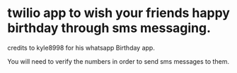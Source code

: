 # twilio app to wish your friends happy birthday through sms messaging.
credits to kyle8998 for his whatsapp Birthday app.

You will need to verify the numbers in order to send sms messages to them.  
